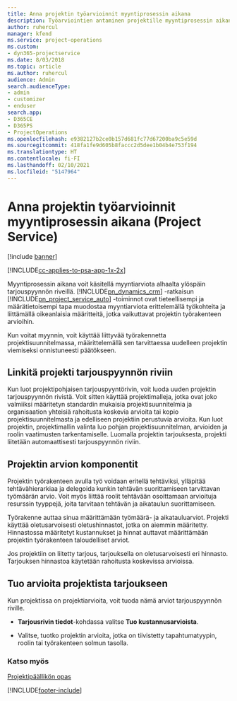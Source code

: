 ```yaml
---
title: Anna projektin työarvioinnit myyntiprosessin aikana
description: Työarviointien antaminen projektille myyntiprosessin aikana Project Servicessä
author: ruhercul
manager: kfend
ms.service: project-operations
ms.custom:
- dyn365-projectservice
ms.date: 8/03/2018
ms.topic: article
ms.author: ruhercul
audience: Admin
search.audienceType:
- admin
- customizer
- enduser
search.app:
- D365CE
- D365PS
- ProjectOperations
ms.openlocfilehash: e9382127b2ce0b157d681fc77d67200ba9c5e59d
ms.sourcegitcommit: 418fa1fe9d605b8faccc2d5dee1b04b4e753f194
ms.translationtype: HT
ms.contentlocale: fi-FI
ms.lasthandoff: 02/10/2021
ms.locfileid: "5147964"
---
```

# <a name="provide-work-estimates-for-a-project-during-the-sales-process-project-service"></a>Anna projektin työarvioinnit myyntiprosessin aikana (Project Service)

[!include [banner](../includes/psa-now-project-operations.md)]

[!INCLUDE[cc-applies-to-psa-app-1x-2x](../includes/cc-applies-to-psa-app-1x-2x.md)]

Myyntiprosessin aikana voit käsitellä myyntiarviota alhaalta ylöspäin tarjouspyynnön riveillä. [!INCLUDE[pn_dynamics_crm](../includes/pn-dynamics-crm.md)] -ratkaisun [!INCLUDE[pn_project_service_auto](../includes/pn-project-service-auto.md)] -toiminnot ovat tieteellisempi ja määrätietoisempi tapa muodostaa myyntiarviota erittelemällä työkohteita ja liittämällä oikeanlaisia määritteitä, jotka vaikuttavat projektin työrakenteen arvioihin.  
  
 Kun voitat myynnin, voit käyttää liittyvää työrakennetta projektisuunnitelmassa, määrittelemällä sen tarvittaessa uudelleen projektin viemiseksi onnistuneesti päätökseen.  
  
## <a name="link-a-project-to-a-quote-line"></a>Linkitä projekti tarjouspyynnön riviin  
 Kun luot projektipohjaisen tarjouspyyntörivin, voit luoda uuden projektin tarjouspyynnön rivistä. Voit sitten käyttää projektimalleja, jotka ovat joko valmiiksi määritetyn standardin mukaisia projektisuunnitelmia ja organisaation yhteisiä rahoitusta koskevia arvioita tai kopio projektisuunnitelmasta ja edelliseen projektiin perustuvia arvioita. Kun luot projektin, projektimallin valinta luo pohjan projektisuunnitelman, arvioiden ja roolin vaatimusten tarkentamiselle. Luomalla projektin tarjouksesta, projekti liitetään automaattisesti tarjouspyynnön riviin.  
  
## <a name="project-estimate-components"></a>Projektin arvion komponentit  
 Projektin työrakenteen avulla työ voidaan eritellä tehtäviksi, ylläpitää tehtävähierarkiaa ja delegoida kunkin tehtävän suorittamiseen tarvittavan työmäärän arvio. Voit myös liittää roolit tehtävään osoittamaan arvioituja resurssin tyyppejä, joita tarvitaan tehtävän ja aikataulun suorittamiseen.  
  
 Työrakenne auttaa sinua määrittämään työmäärä- ja aikatauluarviot. Projekti käyttää oletusarvoisesti oletushinnastot, jotka on aiemmin määritetty. Hinnastossa määritetyt kustannukset ja hinnat auttavat määrittämään projektin työrakenteen taloudelliset arviot.  
  
 Jos projektiin on liitetty tarjous, tarjouksella on oletusarvoisesti eri hinnasto. Tarjouksen hinnastoa käytetään rahoitusta koskevissa arvioissa.  
  
## <a name="import-estimates-from-a-project-into-a-quote"></a>Tuo arvioita projektista tarjoukseen  
 Kun projektissa on projektiarvioita, voit tuoda nämä arviot tarjouspyynnön riville.  
  
-   **Tarjousrivin tiedot**-kohdassa valitse **Tuo kustannusarvioista**. 

-   Valitse, tuotko projektin arvioita, jotka on tiivistetty tapahtumatyypin, roolin tai työrakenteen solmun tasolla.  
  
### <a name="see-also"></a>Katso myös  
 [Projektipäällikön opas](../psa/project-manager-guide.md)


[!INCLUDE[footer-include](../includes/footer-banner.md)]
